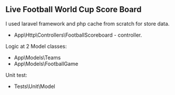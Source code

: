 ## Live Football World Cup Score Board

I used laravel framework and php cache from scratch for store data.

- App\Http\Controllers\FootballScoreboard - controller.

Logic at 2 Model classes:
- App\Models\Teams
- App\Models\FootballGame

Unit test:
- Tests\Unit\Model
